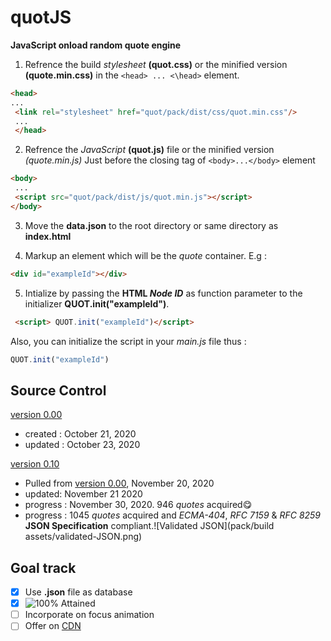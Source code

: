 # quotJS
**JavaScript onload random quote engine**

1. Refrence the build *stylesheet* **(quot.css)** or the minified version **(quote.min.css)** in the `<head> ... <\head>` element. 
```html
<head>
...
 <link rel="stylesheet" href="quot/pack/dist/css/quot.min.css"/>
 ...
 </head>
 ```

2. Refrence the *JavaScript* **(quot.js)** file or the minified version *(quote.min.js)* Just before the closing tag of `<body>...</body>` element
```html
<body>
 ...
 <script src="quot/pack/dist/js/quot.min.js"></script>
</body>
```

3. Move the **data.json** to the root directory or same directory as **index.html**

4. Markup an element which will be the *quote* container. E.g :
```html
<div id="exampleId"></div>
```

5. Intialize by passing the **HTML *Node ID*** as function parameter to the initializer **QUOT.init("exampleId")**.
```html 
 <script> QUOT.init("exampleId")</script>
 ```

Also, you can initialize the script in your *main.js* file thus :

```JavaScript
QUOT.init("exampleId")
```





## Source Control
[version 0.00](https://github.com/opeolluwa/quotJS/tree/main/V0.00)
  * created : October 21, 2020
  * updated : October 23, 2020
  
 [version 0.10]()
 * Pulled from [version 0.00](https://github.com/opeolluwa/quotJS/tree/main/V0.00), November 20, 2020
 * updated: November 21 2020
 * progress : November 30, 2020. 946 _quotes_ acquired😋
 * progress : 1045 _quotes_ acquired and *ECMA-404*, *RFC 7159* & *RFC 8259*  **JSON Specification** compliant.![Validated JSON](pack/build assets/validated-JSON.png)

 

## Goal track
- [x] Use **.json** file as database
- [x] ![100%](https://progress-bar.dev/100?title=Reach_1000+_quotes_) Attained 
- [ ] Incorporate on focus animation
- [ ] Offer on [CDN](https://www.google.com/search?q=cdn&oq=cdn&aqs=chrome..69i57j0i67j69i60l2j5i44.2641j0j1&sourceid=chrome-mobile&ie=UTF-8)
